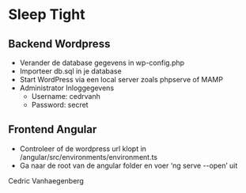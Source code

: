 # Sleep Tight
## Backend Wordpress
- Verander de database gegevens in wp-config.php
- Importeer db.sql in je database
- Start WordPress via een local server zoals phpserve of MAMP
- Administrator Inloggegevens
    - Username: cedrvanh
    - Password: secret

## Frontend Angular
- Controleer of de wordpress url klopt in /angular/src/environments/environment.ts
- Ga naar de root van de angular folder en voer ‘ng serve --open’ uit

Cedric Vanhaegenberg